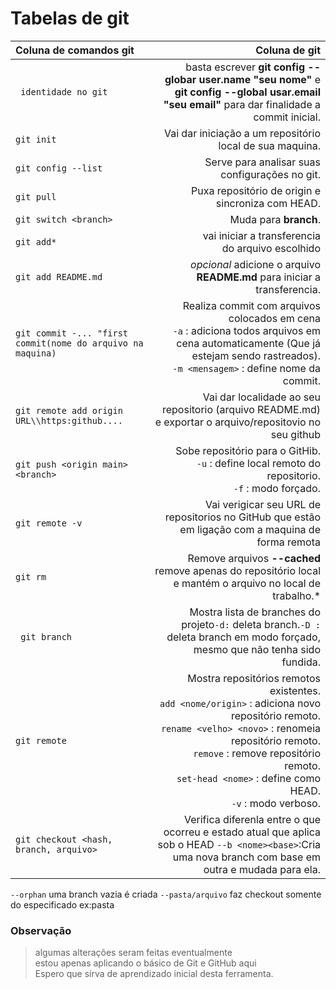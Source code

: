 

# Tabelas de git #
Coluna de comandos git |  Coluna de git 
:------- | ------:
` identidade no git` | basta escrever  **git config --globar user.name "seu nome"** e **git config --global usar.email "seu email"** para dar finalidade a commit inicial.
`git init` | Vai dar iniciação a um repositório local de sua maquina. 
`git config --list`| Serve para analisar suas configurações no git.
`git pull` | Puxa repositório de origin e sincroniza com HEAD.
`git switch <branch>` | Muda para **branch**.
`git add* ` | vai iniciar a transferencia</br> do arquivo escolhido
`git add README.md` | *opcional* adicione o arquivo **README.md** para iniciar a transferencia.
`git commit -... "first commit(nome do arquivo na maquina)` | Realiza commit com arquivos colocados em cena </br> `-a` : adiciona todos arquivos em cena automaticamente (Que já estejam sendo rastreados). </br> `-m <mensagem>` : define nome da commit.
`git remote add origin URL\\https:github....`| Vai dar localidade ao seu repositorio (arquivo README.md) e exportar o arquivo/repositovio no seu github
`git push <origin main> <branch>` | Sobe repositório para o GitHib. </br> `-u` : define local remoto do repositorio. </br> `-f` : modo forçado.
  `git remote -v` | Vai verigicar seu URL de repositorios no GitHub que estão em ligação com a maquina de forma remota
  ` git rm ` | Remove arquivos **--cached** remove apenas do repositório local e mantém o arquivo no local de trabalho.* 
  ` git branch` | Mostra lista de branches do projeto`-d:` deleta branch.`-D :` deleta branch em modo forçado, mesmo que não tenha sido fundida.
`git remote` | Mostra repositórios remotos existentes. </br> `add <nome/origin>` : adiciona novo repositório remoto. </br> `rename <velho> <novo>` : renomeia repositório remoto. </br> `remove` : remove repositório remoto. </br> `set-head <nome>` : define como HEAD. </br> `-v` : modo verboso.
`git checkout <hash, branch, arquivo>` |  Verifica diferenla entre o que ocorreu e estado atual que aplica sob o HEAD `--b <nome><base>`:Cria uma nova branch com base em outra e mudada para ela.
`--orphan` uma branch vazia é criada 
`--pasta/arquivo` faz checkout somente do especificado ex:pasta
### Observação ###

>algumas alterações seram feitas eventualmente </br> estou apenas aplicando o básico de Git e GitHub aqui </br>Espero que sirva de aprendizado inicial desta ferramenta.

